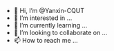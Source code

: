 - 👋 Hi, I’m @Yanxin-CQUT
- 👀 I’m interested in ...
- 🌱 I’m currently learning ...
- 💞️ I’m looking to collaborate on ...
- 📫 How to reach me ...

<!---
Yanxin-CQUT/Yanxin-CQUT is a ✨ special ✨ repository because its `README.md` (this file) appears on your GitHub profile.
You can click the Preview link to take a look at your changes.
--->
